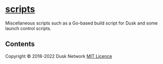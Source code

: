 # [scripts](./scripts)

Miscellaneous scripts such as a Go-based build script for Dusk and some launch
control scripts.

<!-- ToC start -->
##  Contents

<!-- ToC end -->

Copyright © 2018-2022 Dusk Network
[MIT Licence](https://github.com/dusk-network/dusk-blockchain/blob/master/LICENSE)
